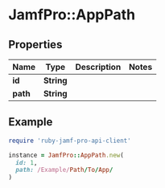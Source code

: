# JamfPro::AppPath

## Properties

| Name | Type | Description | Notes |
| ---- | ---- | ----------- | ----- |
| **id** | **String** |  |  |
| **path** | **String** |  |  |

## Example

```ruby
require 'ruby-jamf-pro-api-client'

instance = JamfPro::AppPath.new(
  id: 1,
  path: /Example/Path/To/App/
)
```

